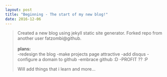 ```yaml
---
layout: post
title: "Beginning - The start of my new blog!"
date: 2016-12-06
---
```

> Created a new blog using jekyll static site generator. Forked repo from another user fatzombi@github.<br>
<br><b>plans:</b>
<br>-redesign the blog
>-make projects page attractive
>-add disqus
>-configure a domain to github
>-embrace github :D
>-PROFIT ?? :P
>
>Will add things that i learn and more...

